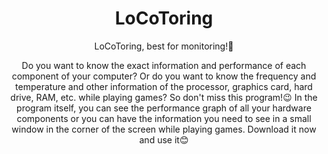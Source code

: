 <h1 align="center"> LoCoToring </h1>
<p align="center"> LoCoToring, best for monitoring!🤩 </p>
<p align="center"> Do you want to know the exact information and performance of each component of your computer? Or do you want to know the frequency and temperature and other information of the processor, graphics card, hard drive, RAM, etc. while playing games? So don't miss this program!😉 In the program itself, you can see the performance graph of all your hardware components or you can have the information you need to see in a small window in the corner of the screen while playing games. Download it now and use it😊 </p>
